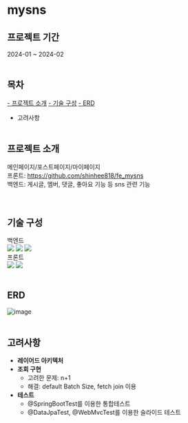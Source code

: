 # mysns

## 프로젝트 기간
2024-01 ~ 2024-02
<br><br>
## 목차
[- 프로젝트 소개](#프로젝트-소개)
[- 기술 구성](#기술-구성)
[- ERD](#ERD)
- 고려사항
<br><br>
## 프로젝트 소개
메인페이지/포스트페이지/마이페이지<br>
프론트: https://github.com/shinhee818/fe_mysns<br>
백엔드: 게시글, 멤버, 댓글, 좋아요 기능 등 sns 관련 기능<br>
<br><br>
## 기술 구성
백엔드<br>
<img src="https://img.shields.io/badge/java-007396?style=for-the-badge&logo=OpenJDK&logoColor=white">
 <img src="https://img.shields.io/badge/springboot-6DB33F?style=for-the-badge&logo=springboot&logoColor=white">
  <img src="https://img.shields.io/badge/mysql-4479A1?style=for-the-badge&logo=mysql&logoColor=white">
  <br>
 프론트<br>
 <img src="https://img.shields.io/badge/JavaScript-F7DF1E?style=for-the-badge&logo=JavaScript&logoColor=white">
 <img src="https://img.shields.io/badge/react-61DAFB?style=for-the-badge&logo=react&logoColor=white">
<br><br>
## ERD
![image](https://github.com/shinhee818/be_mysns/assets/153713451/2cd4e2d9-01bc-4ac4-b535-fba75f1f8f4a)
<br><br>
## 고려사항
- **레이어드 아키텍처**
- **조회 구현**
  - 고려한 문제: n+1
  - 해결: default Batch Size, fetch join 이용
- **테스트**
  - @SpringBootTest를 이용한 통합테스트
  - @DataJpaTest, @WebMvcTest를 이용한 슬라이드 테스트



